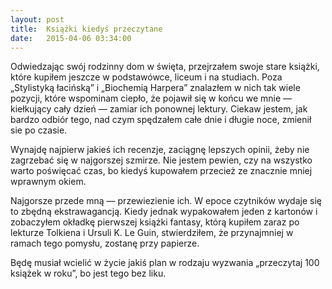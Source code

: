 ```yaml
---
layout: post
title:  Książki kiedyś przeczytane
date:   2015-04-06 03:34:00
---
```

Odwiedzając swój rodzinny dom w święta, przejrzałem swoje stare książki, które kupiłem jeszcze w podstawówce, liceum i na studiach. Poza „Stylistyką łacińską” i „Biochemią Harpera” znalazłem w nich tak wiele pozycji, które wspominam ciepło, że pojawił się w końcu we mnie — kiełkujący cały dzień — zamiar ich ponownej lektury. Ciekaw jestem, jak bardzo odbiór tego, nad czym spędzałem całe dnie i długie noce, zmienił sie po czasie.

Wynajdę najpierw jakieś ich recenzje, zaciągnę lepszych opinii, żeby nie zagrzebać się w najgorszej szmirze. Nie jestem pewien, czy na wszystko warto poświęcać czas, bo kiedyś kupowałem przecież ze znacznie mniej wprawnym okiem.

Najgorsze przede mną — przewiezienie ich. W epoce czytników wydaje się to zbędną ekstrawagancją. Kiedy jednak wypakowałem jeden z kartonów i zobaczyłem okładkę pierwszej książki fantasy, którą kupiłem zaraz po lekturze Tolkiena i Ursuli K. Le Guin, stwierdziłem, że przynajmniej w ramach tego pomysłu, zostanę przy papierze.

Będę musiał wcielić w życie jakiś plan w rodzaju wyzwania „przeczytaj 100 książek w roku”, bo jest tego bez liku.
